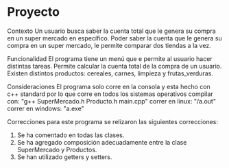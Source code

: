 # Proyecto

Contexto
Un usuario busca saber la cuenta total que le genera su compra en un super mercado en específico. Poder saber la cuenta que le genera su compra en un super mercado, le permite comparar dos tiendas a la vez. 

Funcionalidad
El programa tiene un menú que e permite al usuario hacer distintas tareas. 
Permite calcular la cuenta total de la compra de un usuario.
Existen distintos productos: cereales, carnes, limpieza y frutas_verduras.

Consideraciones
El programa solo corre en la consola y esta hecho con c++ standard por lo que corre en todos los sistemas operativos
compilar con: "g++ SuperMercado.h Producto.h main.cpp"
correr en linux: "/a.out"
correr en windows: "a.exe"

Correcciones
para este programa se relizaron las siguientes correcciones:
1. Se ha comentado en todas las clases.
2. Se ha agregado composición adecuadamente entre la clase SuperMercado y Productos. 
3. Se han utilizado getters y setters.
